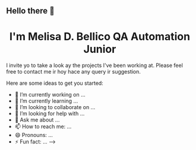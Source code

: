 ## Hello there 👋

<h1 align=Center> I'm Melisa D. Bellico 
QA Automation Junior </h1>

I invite yo to take a look ay the projects I've been working at.
Please feel free to contact me ir hoy hace any query ir suggestion. 

Here are some ideas to get you started:

- 🔭 I’m currently working on ...
- 🌱 I’m currently learning ...
- 👯 I’m looking to collaborate on ...
- 🤔 I’m looking for help with ...
- 💬 Ask me about ...
- 📫 How to reach me: ...
- 😄 Pronouns: ...
- ⚡ Fun fact: ...
-->

